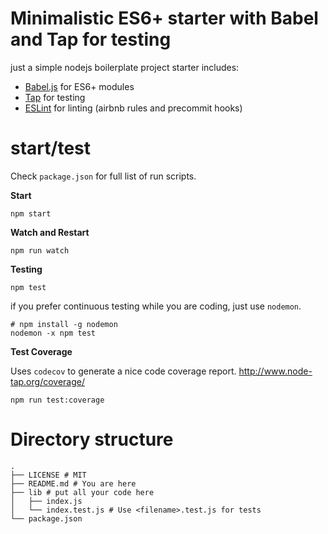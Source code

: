 # Minimalistic ES6+ starter with Babel and Tap for testing
just a simple nodejs boilerplate project starter
includes: 
- [Babel.js](https://babeljs.io/) for ES6+ modules
- [Tap](http://www.node-tap.org/) for testing
- [ESLint](https://eslint.org/) for linting (airbnb rules and precommit hooks)

# start/test
Check `package.json` for full list of run scripts.

**Start**
```
npm start
```

**Watch and Restart**
```
npm run watch
``` 

**Testing**
```
npm test
```

if you prefer continuous testing while you are coding, just use `nodemon`.
```
# npm install -g nodemon
nodemon -x npm test
```

**Test Coverage**

Uses `codecov` to generate a nice code coverage report.
http://www.node-tap.org/coverage/
```
npm run test:coverage
```


# Directory structure
```
.
├── LICENSE # MIT
├── README.md # You are here
├── lib # put all your code here
│   ├── index.js
│   └── index.test.js # Use <filename>.test.js for tests
└── package.json
```
